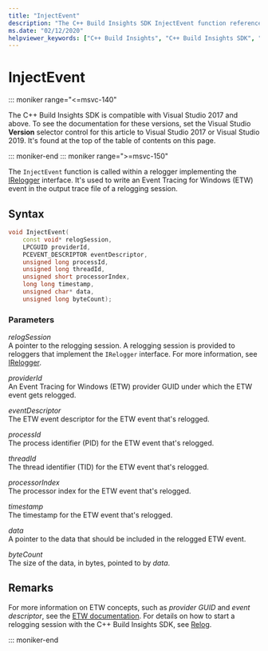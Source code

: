 ```yaml
---
title: "InjectEvent"
description: "The C++ Build Insights SDK InjectEvent function reference."
ms.date: "02/12/2020"
helpviewer_keywords: ["C++ Build Insights", "C++ Build Insights SDK", "InjectEvent", "throughput analysis", "build time analysis", "vcperf.exe"]
---
```

# InjectEvent

::: moniker range="<=msvc-140"

The C++ Build Insights SDK is compatible with Visual Studio 2017 and above. To see the documentation for these versions, set the Visual Studio **Version** selector control for this article to Visual Studio 2017 or Visual Studio 2019. It's found at the top of the table of contents on this page.

::: moniker-end
::: moniker range=">=msvc-150"

The `InjectEvent` function is called within a relogger implementing the [IRelogger](../other-types/irelogger-class.md) interface. It's used to write an Event Tracing for Windows (ETW) event in the output trace file of a relogging session.

## Syntax

```cpp
void InjectEvent(
    const void* relogSession,
    LPCGUID providerId,
    PCEVENT_DESCRIPTOR eventDescriptor,
    unsigned long processId,
    unsigned long threadId,
    unsigned short processorIndex,
    long long timestamp,
    unsigned char* data,
    unsigned long byteCount);
```

### Parameters

*relogSession*\
A pointer to the relogging session. A relogging session is provided to reloggers that implement the `IRelogger` interface. For more information, see [IRelogger](../other-types/irelogger-class.md).

*providerId*\
An Event Tracing for Windows (ETW) provider GUID under which the ETW event gets relogged.

*eventDescriptor*\
The ETW event descriptor for the ETW event that's relogged.

*processId*\
The process identifier (PID) for the ETW event that's relogged.

*threadId*\
The thread identifier (TID) for the ETW event that's relogged.

*processorIndex*\
The processor index for the ETW event that's relogged.

*timestamp*\
The timestamp for the ETW event that's relogged.

*data*\
A pointer to the data that should be included in the relogged ETW event.

*byteCount*\
The size of the data, in bytes, pointed to by *data*.

## Remarks

For more information on ETW concepts, such as *provider GUID* and *event descriptor*, see the [ETW documentation](/windows/win32/etw/about-event-tracing). For details on how to start a relogging session with the C++ Build Insights SDK, see [Relog](relog.md).

::: moniker-end
